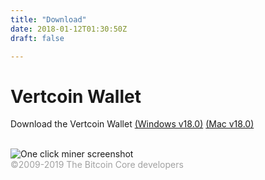 ```yaml
---
title: "Download"
date: 2018-01-12T01:30:50Z
draft: false

---
```



<!-- # Desktop Wallet -->










# Vertcoin Wallet

Download the Vertcoin Wallet <a href="https://github.com/vertcoin-project/vertcoin-core/releases/download/0.14.0/vertcoin-qt-v0.14.0-win64.zip">(Windows v18.0)</a> <a href="https://github.com/vertcoin-project/vertcoin-core/releases/download/0.14.0/vertcoin-qt-v0.14.0-macos.dmg">(Mac v18.0)</a>
<br>
<br>

<div class="flex flex-wrap align-center justify-center downloadPicture">
      <div class="w-full sm:w-1/2 md:w-1/3 px-4 mb-12">
        <img src="/images/core.png" alt="One click miner screenshot">
      </div>
      <span style="opacity: 0.4;">&copy;2009-2019 The Bitcoin Core developers</span>
</div>








